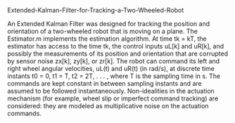 Extended-Kalman-Filter-for-Tracking-a-Two-Wheeled-Robot


An Extended Kalman Filter was designed for tracking the position and orientation of a two-wheeled robot that is moving on a plane. The Estimator.m implements the estimation algorithm. At time tk = kT, the estimator has access to the time tk, the control inputs uL[k] and uR[k], and
possibly the measurements of its position and orientation
that are corrupted by sensor noise zx[k], zy[k], or zr[k]. The robot can command its left and right wheel angular velocities, uL(t) and uR(t) (in rad/s),
at discrete time instants t0 = 0, t1 = T, t2 = 2T, . . . , where T is the sampling time in s. The
commands are kept constant in between sampling instants and are assumed to be followed
instantaneously. Non-idealities in the actuation mechanism (for example, wheel slip or
imperfect command tracking) are considered: they are modeled as multiplicative noise on the
actuation commands.
